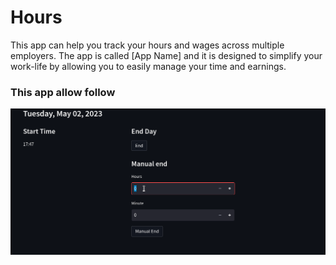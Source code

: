 # Hours
This app  can help you track your hours and wages across multiple employers. The app is called [App Name] and it is designed to simplify your work-life by allowing you to easily manage your time and earnings.

### This app allow follow 
![Summary](./assets/starttime.gif)